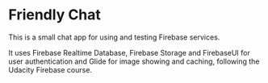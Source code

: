 # **Friendly Chat**

This is a small chat app for using and testing Firebase services.

It uses Firebase Realtime Database, Firebase Storage and FirebaseUI for user authentication and Glide for image showing and caching,
following the Udacity Firebase course.
